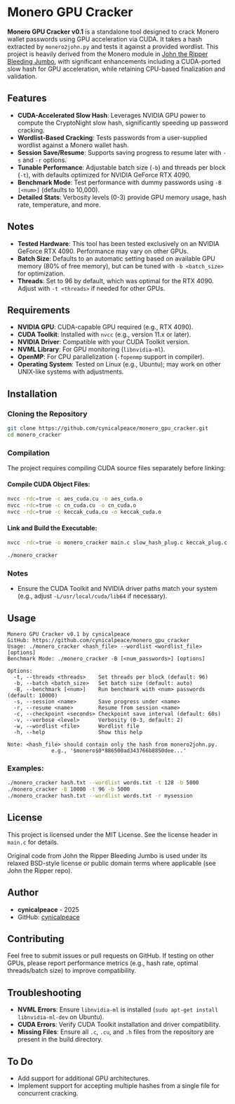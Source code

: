 # Monero GPU Cracker

**Monero GPU Cracker v0.1** is a standalone tool designed to crack Monero wallet passwords using GPU acceleration via CUDA. It takes a hash extracted by `monero2john.py` and tests it against a provided wordlist. This project is heavily derived from the Monero module in [John the Ripper Bleeding Jumbo](https://github.com/openwall/john), with significant enhancements including a CUDA-ported slow hash for GPU acceleration, while retaining CPU-based finalization and validation.

## Features
- **CUDA-Accelerated Slow Hash**: Leverages NVIDIA GPU power to compute the CryptoNight slow hash, significantly speeding up password cracking.
- **Wordlist-Based Cracking**: Tests passwords from a user-supplied wordlist against a Monero wallet hash.
- **Session Save/Resume**: Supports saving progress to resume later with `-s` and `-r` options.
- **Tunable Performance**: Adjustable batch size (`-b`) and threads per block (`-t`), with defaults optimized for NVIDIA GeForce RTX 4090.
- **Benchmark Mode**: Test performance with dummy passwords using `-B [<num>]` (defaults to 10,000).
- **Detailed Stats**: Verbosity levels (0-3) provide GPU memory usage, hash rate, temperature, and more.

## Notes
- **Tested Hardware**: This tool has been tested exclusively on an NVIDIA GeForce RTX 4090. Performance may vary on other GPUs.
- **Batch Size**: Defaults to an automatic setting based on available GPU memory (80% of free memory), but can be tuned with `-b <batch_size>` for optimization.
- **Threads**: Set to 96 by default, which was optimal for the RTX 4090. Adjust with `-t <threads>` if needed for other GPUs.

## Requirements
- **NVIDIA GPU**: CUDA-capable GPU required (e.g., RTX 4090).
- **CUDA Toolkit**: Installed with `nvcc` (e.g., version 11.x or later).
- **NVIDIA Driver**: Compatible with your CUDA Toolkit version.
- **NVML Library**: For GPU monitoring (`libnvidia-ml`).
- **OpenMP**: For CPU parallelization (`-fopenmp` support in compiler).
- **Operating System**: Tested on Linux (e.g., Ubuntu); may work on other UNIX-like systems with adjustments.

## Installation

### Cloning the Repository
```bash
git clone https://github.com/cynicalpeace/monero_gpu_cracker.git
cd monero_cracker
```

### Compilation
The project requires compiling CUDA source files separately before linking:

#### Compile CUDA Object Files:
```bash
nvcc -rdc=true -c aes_cuda.cu -o aes_cuda.o
nvcc -rdc=true -c cn_cuda.cu -o cn_cuda.o
nvcc -rdc=true -c keccak_cuda.cu -o keccak_cuda.o
```

#### Link and Build the Executable:
```bash
nvcc -rdc=true -o monero_cracker main.c slow_hash_plug.c keccak_plug.c chacha_plug.c blake256_plug.c groestl_plug.c jh_plug.c skein.c oaes_lib_plug.c KeccakSponge.c KeccakF-1600-opt64.c common.c memory.c misc.c aes_cuda.o keccak_cuda.o cn_cuda.o -Xcompiler -fopenmp -I. -I./mbedtls -lcudart -L/usr/local/cuda/lib64 -L/usr/lib/nvidia -lnvidia-ml

./monero_cracker
```

### Notes
- Ensure the CUDA Toolkit and NVIDIA driver paths match your system (e.g., adjust `-L/usr/local/cuda/lib64` if necessary).

## Usage
```
Monero GPU Cracker v0.1 by cynicalpeace
GitHub: https://github.com/cynicalpeace/monero_gpu_cracker
Usage: ./monero_cracker <hash_file> --wordlist <wordlist_file> [options]
Benchmark Mode: ./monero_cracker -B [<num_passwords>] [options]

Options:
  -t, --threads <threads>    Set threads per block (default: 96)
  -b, --batch <batch_size>   Set batch size (default: auto)
  -B, --benchmark [<num>]    Run benchmark with <num> passwords (default: 10000)
  -s, --session <name>       Save progress under <name>
  -r, --resume <name>        Resume from session <name>
  -c, --checkpoint <seconds> Checkpoint save interval (default: 60s)
  -v, --verbose <level>      Verbosity (0-3, default: 2)
  -w, --wordlist <file>      Wordlist file
  -h, --help                 Show this help

Note: <hash_file> should contain only the hash from monero2john.py.
              e.g., '$monero$0*886500ad343766b8850dee...'
```

### Examples:
```bash
./monero_cracker hash.txt --wordlist words.txt -t 128 -b 5000
./monero_cracker -B 10000 -t 96 -b 5000
./monero_cracker hash.txt --wordlist words.txt -r mysession
```

## License
This project is licensed under the MIT License. See the license header in `main.c` for details.

Original code from John the Ripper Bleeding Jumbo is used under its relaxed BSD-style license or public domain terms where applicable (see John the Ripper repo).

## Author
- **cynicalpeace** - 2025
- GitHub: [cynicalpeace](https://github.com/cynicalpeace)


## Contributing

Feel free to submit issues or pull requests on GitHub. If testing on other GPUs, please report performance metrics (e.g., hash rate, optimal threads/batch size) to improve compatibility.

## Troubleshooting

- **NVML Errors**: Ensure `libnvidia-ml` is installed (`sudo apt-get install libnvidia-ml-dev` on Ubuntu).
- **CUDA Errors**: Verify CUDA Toolkit installation and driver compatibility.
- **Missing Files**: Ensure all `.c`, `.cu`, and `.h` files from the repository are present in the build directory.

## To Do

- Add support for additional GPU architectures.
- Implement support for accepting multiple hashes from a single file for concurrent cracking.
